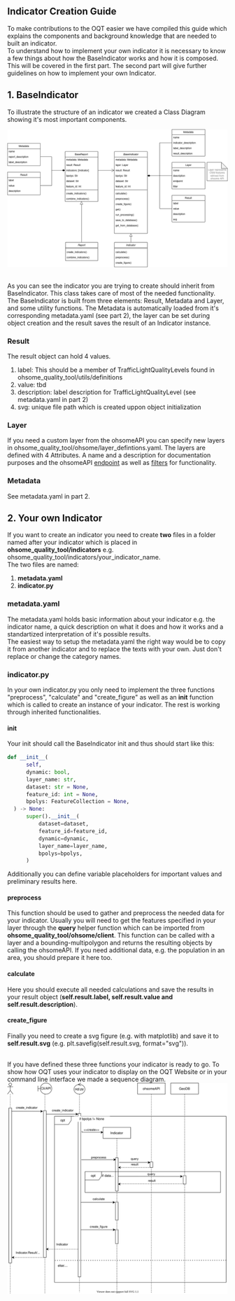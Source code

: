 ## Indicator Creation Guide

To make contributions to the OQT easier we have compiled this guide which explains the components and background knowledge that are needed to built an indicator.<br>
To understand how to implement your own indicator it is necessary to know a few things about how the BaseIndicator works and how it is composed. This will be covered in the first part. The second part will give further guidelines on how to implement your own Indicator.


## 1. BaseIndicator

To illustrate the structure of an indicator we created a Class Diagram showing it's most important components. 
<div align="center">
  <img src="./UML-Class-Diagram.png">
</div>
<br>

As you can see the indicator you are trying to create should inherit from BaseIndicator. This class takes care of most of the needed functionality. The BaseIndicator is built from three elements: Result, Metadata and Layer, and some utility functions. The Metadata is automatically loaded from it's corresponding metadata.yaml (see part 2), the layer can be set during object creation and the result saves the result of an Indicator instance. 

### Result
The result object can hold 4 values. 

1. label: This should be a member of TrafficLightQualityLevels found in ohsome_quality_tool/utils/definitions
2. value: tbd
3. description: label description for TrafficLightQualityLevel (see metadata.yaml in part 2)
4. svg: unique file path which is created uppon object initialization

### Layer
If you need a custom layer from the ohsomeAPI you can specify new layers in ohsome_quality_tool/ohsome/layer_defintions.yaml. The layers are defined with 4 Attributes. A name and a description for documentation purposes and the ohsomeAPI <a href=https://docs.ohsome.org/ohsome-api/stable/endpoints.html target="_blank">endpoint</a> as well as <a href=https://docs.ohsome.org/ohsome-api/stable/filter.html target="_blank">filters</a> for functionality.

### Metadata
See metadata.yaml in part 2.

## 2. Your own Indicator

If you want to create an indicator you need to create **two** files in a folder named after your indicator which is placed in **ohsome_quality_tool/indicators** e.g. ohsome_quality_tool/indicators/your_indicator_name.<br>
The two files are named:

1. **metadata.yaml**
2. **indicator.py**

### metadata.yaml

The metadata.yaml holds basic information about your indicator e.g. the indicator name, a quick description on what it does and how it works and a standartized interpretation of it's possible results.<br>
The easiest way to setup the metadata.yaml the right way would be to copy it from another indicator and to replace the texts with your own. Just don't replace or change the category names.

### indicator.py

In your own indicator.py you only need to implement the three functions "preprocess", "calculate" and "create_figure" as well as an __init__ function which is called to create an instance of your indicator. The rest is working through inherited functionalities.

#### init
Your init should call the BaseIndicator init and thus should start like this:
```python
def __init__(
      self,
      dynamic: bool,
      layer_name: str,
      dataset: str = None,
      feature_id: int = None,
      bpolys: FeatureCollection = None,
  ) -> None:
      super().__init__(
          dataset=dataset,
          feature_id=feature_id,
          dynamic=dynamic,
          layer_name=layer_name,
          bpolys=bpolys,
      )
```

Additionally you can define variable placeholders for important values and preliminary results here.

#### preprocess

This function should be used to gather and preprocess the needed data for your indicator. Usually you will need to get the features specified in your layer through the **query** helper function which can be imported from **ohsome_quality_tool/ohsome/client**. This function can be called with a layer and a bounding-multipolygon and returns the resulting objects by calling the ohsomeAPI. If you need additional data, e.g. the population in an area, you should prepare it here too.

#### calculate

Here you should execute all needed calculations and save the results in your result object (**self.result.label, self.result.value and self.result.description**). 

#### create_figure

Finally you need to create a svg figure (e.g. with matplotlib) and save it to **self.result.svg** (e.g. plt.savefig(self.result.svg, format="svg")).

<br>
If you have defined these three functions your indicator is ready to go. To show how OQT uses your indicator to display on the OQT Website or in your command line interface we made a sequence diagram. 
<div align="center">
  <img src="./create_indicator.svg">
</div>
<br>
